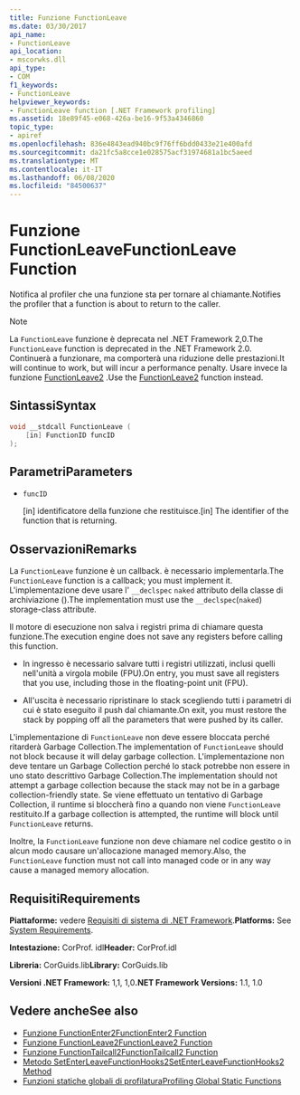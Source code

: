 ```yaml
---
title: Funzione FunctionLeave
ms.date: 03/30/2017
api_name:
- FunctionLeave
api_location:
- mscorwks.dll
api_type:
- COM
f1_keywords:
- FunctionLeave
helpviewer_keywords:
- FunctionLeave function [.NET Framework profiling]
ms.assetid: 18e89f45-e068-426a-be16-9f53a4346860
topic_type:
- apiref
ms.openlocfilehash: 836e4843ead940bc9f76ff6bdd0433e21e400afd
ms.sourcegitcommit: da21fc5a8cce1e028575acf31974681a1bc5aeed
ms.translationtype: MT
ms.contentlocale: it-IT
ms.lasthandoff: 06/08/2020
ms.locfileid: "84500637"
---
```

# <a name="functionleave-function"></a><span data-ttu-id="24e61-102">Funzione FunctionLeave</span><span class="sxs-lookup"><span data-stu-id="24e61-102">FunctionLeave Function</span></span>
<span data-ttu-id="24e61-103">Notifica al profiler che una funzione sta per tornare al chiamante.</span><span class="sxs-lookup"><span data-stu-id="24e61-103">Notifies the profiler that a function is about to return to the caller.</span></span>  
  
> [!NOTE]
> <span data-ttu-id="24e61-104">La `FunctionLeave` funzione è deprecata nel .NET Framework 2,0.</span><span class="sxs-lookup"><span data-stu-id="24e61-104">The `FunctionLeave` function is deprecated in the .NET Framework 2.0.</span></span> <span data-ttu-id="24e61-105">Continuerà a funzionare, ma comporterà una riduzione delle prestazioni.</span><span class="sxs-lookup"><span data-stu-id="24e61-105">It will continue to work, but will incur a performance penalty.</span></span> <span data-ttu-id="24e61-106">Usare invece la funzione [FunctionLeave2](functionleave2-function.md) .</span><span class="sxs-lookup"><span data-stu-id="24e61-106">Use the [FunctionLeave2](functionleave2-function.md) function instead.</span></span>  
  
## <a name="syntax"></a><span data-ttu-id="24e61-107">Sintassi</span><span class="sxs-lookup"><span data-stu-id="24e61-107">Syntax</span></span>  
  
```cpp  
void __stdcall FunctionLeave (  
    [in] FunctionID funcID  
);  
```  
  
## <a name="parameters"></a><span data-ttu-id="24e61-108">Parametri</span><span class="sxs-lookup"><span data-stu-id="24e61-108">Parameters</span></span>

- `funcID`

  <span data-ttu-id="24e61-109">\[in] identificatore della funzione che restituisce.</span><span class="sxs-lookup"><span data-stu-id="24e61-109">\[in] The identifier of the function that is returning.</span></span>

## <a name="remarks"></a><span data-ttu-id="24e61-110">Osservazioni</span><span class="sxs-lookup"><span data-stu-id="24e61-110">Remarks</span></span>  
 <span data-ttu-id="24e61-111">La `FunctionLeave` funzione è un callback. è necessario implementarla.</span><span class="sxs-lookup"><span data-stu-id="24e61-111">The `FunctionLeave` function is a callback; you must implement it.</span></span> <span data-ttu-id="24e61-112">L'implementazione deve usare l' `__declspec` `naked` attributo della classe di archiviazione ().</span><span class="sxs-lookup"><span data-stu-id="24e61-112">The implementation must use the `__declspec`(`naked`) storage-class attribute.</span></span>  
  
 <span data-ttu-id="24e61-113">Il motore di esecuzione non salva i registri prima di chiamare questa funzione.</span><span class="sxs-lookup"><span data-stu-id="24e61-113">The execution engine does not save any registers before calling this function.</span></span>  
  
- <span data-ttu-id="24e61-114">In ingresso è necessario salvare tutti i registri utilizzati, inclusi quelli nell'unità a virgola mobile (FPU).</span><span class="sxs-lookup"><span data-stu-id="24e61-114">On entry, you must save all registers that you use, including those in the floating-point unit (FPU).</span></span>  
  
- <span data-ttu-id="24e61-115">All'uscita è necessario ripristinare lo stack scegliendo tutti i parametri di cui è stato eseguito il push dal chiamante.</span><span class="sxs-lookup"><span data-stu-id="24e61-115">On exit, you must restore the stack by popping off all the parameters that were pushed by its caller.</span></span>  
  
 <span data-ttu-id="24e61-116">L'implementazione di `FunctionLeave` non deve essere bloccata perché ritarderà Garbage Collection.</span><span class="sxs-lookup"><span data-stu-id="24e61-116">The implementation of `FunctionLeave` should not block because it will delay garbage collection.</span></span> <span data-ttu-id="24e61-117">L'implementazione non deve tentare un Garbage Collection perché lo stack potrebbe non essere in uno stato descrittivo Garbage Collection.</span><span class="sxs-lookup"><span data-stu-id="24e61-117">The implementation should not attempt a garbage collection because the stack may not be in a garbage collection-friendly state.</span></span> <span data-ttu-id="24e61-118">Se viene effettuato un tentativo di Garbage Collection, il runtime si bloccherà fino a quando non viene `FunctionLeave` restituito.</span><span class="sxs-lookup"><span data-stu-id="24e61-118">If a garbage collection is attempted, the runtime will block until `FunctionLeave` returns.</span></span>  
  
 <span data-ttu-id="24e61-119">Inoltre, la `FunctionLeave` funzione non deve chiamare nel codice gestito o in alcun modo causare un'allocazione managed memory.</span><span class="sxs-lookup"><span data-stu-id="24e61-119">Also, the `FunctionLeave` function must not call into managed code or in any way cause a managed memory allocation.</span></span>  
  
## <a name="requirements"></a><span data-ttu-id="24e61-120">Requisiti</span><span class="sxs-lookup"><span data-stu-id="24e61-120">Requirements</span></span>  
 <span data-ttu-id="24e61-121">**Piattaforme:** vedere [Requisiti di sistema di .NET Framework](../../get-started/system-requirements.md).</span><span class="sxs-lookup"><span data-stu-id="24e61-121">**Platforms:** See [System Requirements](../../get-started/system-requirements.md).</span></span>  
  
 <span data-ttu-id="24e61-122">**Intestazione:** CorProf. idl</span><span class="sxs-lookup"><span data-stu-id="24e61-122">**Header:** CorProf.idl</span></span>  
  
 <span data-ttu-id="24e61-123">**Libreria:** CorGuids.lib</span><span class="sxs-lookup"><span data-stu-id="24e61-123">**Library:** CorGuids.lib</span></span>  
  
 <span data-ttu-id="24e61-124">**Versioni .NET Framework:** 1,1, 1,0</span><span class="sxs-lookup"><span data-stu-id="24e61-124">**.NET Framework Versions:** 1.1, 1.0</span></span>  
  
## <a name="see-also"></a><span data-ttu-id="24e61-125">Vedere anche</span><span class="sxs-lookup"><span data-stu-id="24e61-125">See also</span></span>

- [<span data-ttu-id="24e61-126">Funzione FunctionEnter2</span><span class="sxs-lookup"><span data-stu-id="24e61-126">FunctionEnter2 Function</span></span>](functionenter2-function.md)
- [<span data-ttu-id="24e61-127">Funzione FunctionLeave2</span><span class="sxs-lookup"><span data-stu-id="24e61-127">FunctionLeave2 Function</span></span>](functionleave2-function.md)
- [<span data-ttu-id="24e61-128">Funzione FunctionTailcall2</span><span class="sxs-lookup"><span data-stu-id="24e61-128">FunctionTailcall2 Function</span></span>](functiontailcall2-function.md)
- [<span data-ttu-id="24e61-129">Metodo SetEnterLeaveFunctionHooks2</span><span class="sxs-lookup"><span data-stu-id="24e61-129">SetEnterLeaveFunctionHooks2 Method</span></span>](icorprofilerinfo2-setenterleavefunctionhooks2-method.md)
- [<span data-ttu-id="24e61-130">Funzioni statiche globali di profilatura</span><span class="sxs-lookup"><span data-stu-id="24e61-130">Profiling Global Static Functions</span></span>](profiling-global-static-functions.md)
